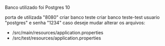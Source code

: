 Banco utilizado foi Postgres 10

porta de utilizada "8080"
criar banco teste
criar banco teste-test
usuario "postgres" e senha "1234"
caso deseje mudar alterar os arquivos:
- /src/main/resources/application.properties
- /src/test/resources/application.properties